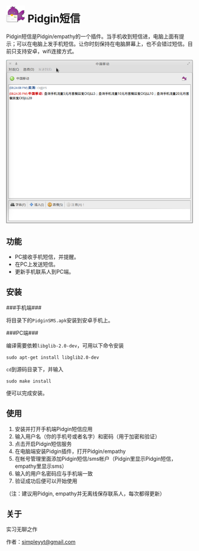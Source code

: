 ![Pidgin短信](icons/pidgin_sms_64_c.png "Pidgin短信") Pidgin短信
==================================================================
Pidgin短信是Pidgin/empathy的一个插件。当手机收到短信进，电脑上面有提示；可以在电脑上发手机短信。让你时刻保持在电脑屏幕上，也不会错过短信。目前只支持安卓，wifi连接方式。 

![ScreenShot](ScreenShot/pic3.png)

功能
----
 * PC接收手机短信，并提醒。
 * 在PC上发送短信。
 * 更新手机联系人到PC端。

安装
-----

###手机端###

将目录下的`PidginSMS.apk`安装到安卓手机上。

###PC端###

编译需要依赖`libglib-2.0-dev`，可用以下命令安装

    sudo apt-get install libglib2.0-dev 

`cd`到源码目录下，并输入

    sudo make install
    
便可以完成安装。

使用
-----

 1. 安装并打开手机端Pidgin短信应用
 2. 输入用户名（你的手机号或者名字）和密码（用于加密和验证）
 3. 点击开启Pidgin短信服务
 4. 在电脑端安装Pidgin插件，打开Pidgin/empathy
 5. 在帐号管理里面添加Pidgin短信/sms帐户（Pidgin里显示Pidgin短信，empathy里显示sms）
 6. 输入的用户名密码应与手机端一致
 7. 验证成功后便可以开始使用

（注：建议用Pidgin, empathy并无离线保存联系人，每次都得更新）

关于
-----

实习无聊之作

作者：simpleyyt@gmail.com
